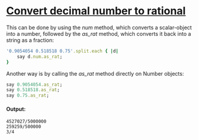 [1]: http://rosettacode.org/wiki/Convert_decimal_number_to_rational

# [Convert decimal number to rational][1]

This can be done by using the _num_ method, which converts a scalar-object into a number, followed by the _as_rat_ method, which converts it back into a string as a fraction:

```ruby
'0.9054054 0.518518 0.75'.split.each { |d|
    say d.num.as_rat;
}
```


Another way is by calling the _as_rat_ method directly on Number objects:

```ruby
say 0.9054054.as_rat;
say 0.518518.as_rat;
say 0.75.as_rat;
```

#### Output:
```
4527027/5000000
259259/500000
3/4
```
